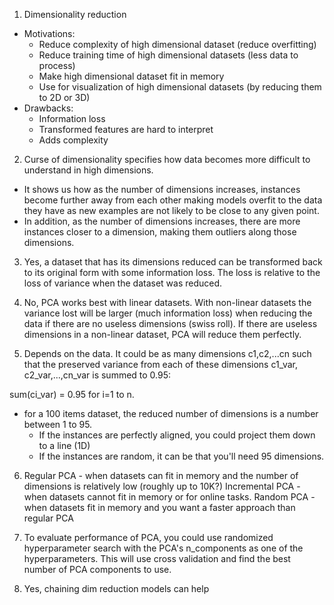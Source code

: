 1. Dimensionality reduction
* Motivations:
  - Reduce complexity of high dimensional dataset (reduce overfitting)
  - Reduce training time of high dimensional datasets (less data to process)
  - Make high dimensional dataset fit in memory
  - Use for visualization of high dimensional datasets (by reducing them to 2D or 3D)
* Drawbacks:
  - Information loss 
  - Transformed features are hard to interpret
  - Adds complexity 

2. Curse of dimensionality specifies how data becomes more difficult to understand in high dimensions.
  - It shows us how as the number of dimensions increases, instances become further away from each other
    making models overfit to the data they have as new examples are not likely to be close to any given point.
  - In addition, as the number of dimensions increases, there are more instances closer to a dimension, making
    them outliers along those dimensions.

3. Yes, a dataset that has its dimensions reduced can be transformed back to its original form with some 
  information loss. The loss is relative to the loss of variance when the dataset was reduced.

4. No, PCA works best with linear datasets. With non-linear datasets the variance lost will be larger 
  (much information loss) when reducing the data if there are no useless dimensions (swiss roll). If there
  are useless dimensions in a non-linear dataset, PCA will reduce them perfectly.

5. Depends on the data. It could be as many dimensions c1,c2,...cn such that the preserved variance from each 
  of these dimensions c1_var, c2_var,...,cn_var is summed to 0.95:
  
  sum(ci_var) = 0.95 for i=1 to n.

  - for a 100 items dataset, the reduced number of dimensions is a number between 1 to 95.
    * If the instances are perfectly aligned, you could project them down to a line (1D)
    * If the instances are random, it can be that you'll need 95 dimensions.

6. Regular PCA - when datasets can fit in memory and the number of dimensions is relatively low (roughly up to 10K?)
  Incremental PCA - when datasets cannot fit in memory or for online tasks.
  Random PCA - when datasets fit in memory and you want a faster approach than regular PCA

7. To evaluate performance of PCA, you could use randomized hyperparameter search with the PCA's n_components as one
  of the hyperparameters. This will use cross validation and find the best number of PCA components to use.

8. Yes, chaining dim reduction models can help


